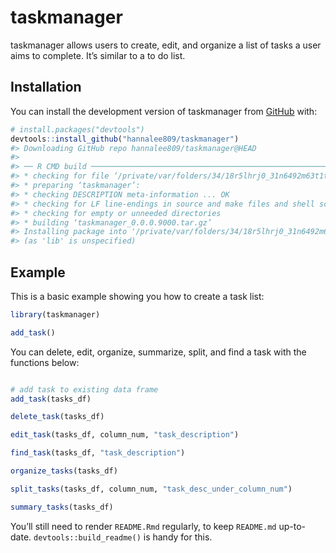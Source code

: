 
<!-- README.md is generated from README.Rmd. Please edit that file -->

# taskmanager

<!-- badges: start -->
<!-- badges: end -->

taskmanager allows users to create, edit, and organize a list of tasks a
user aims to complete. It’s similar to a to do list.

## Installation

You can install the development version of taskmanager from
[GitHub](https://github.com/) with:

``` r
# install.packages("devtools")
devtools::install_github("hannalee809/taskmanager")
#> Downloading GitHub repo hannalee809/taskmanager@HEAD
#> 
#> ── R CMD build ─────────────────────────────────────────────────────────────────
#> * checking for file ‘/private/var/folders/34/18r5lhrj0_31n6492m63t1t40000gn/T/Rtmp84x2MV/remotes488e3a696e42/hannalee809-taskmanager-0cf1205/DESCRIPTION’ ... OK
#> * preparing ‘taskmanager’:
#> * checking DESCRIPTION meta-information ... OK
#> * checking for LF line-endings in source and make files and shell scripts
#> * checking for empty or unneeded directories
#> * building ‘taskmanager_0.0.0.9000.tar.gz’
#> Installing package into '/private/var/folders/34/18r5lhrj0_31n6492m63t1t40000gn/T/RtmppQcRzi/temp_libpath47ab728515a2'
#> (as 'lib' is unspecified)
```

## Example

This is a basic example showing you how to create a task list:

``` r
library(taskmanager)

add_task()
```

You can delete, edit, organize, summarize, split, and find a task with
the functions below:

``` r

# add task to existing data frame
add_task(tasks_df)

delete_task(tasks_df)

edit_task(tasks_df, column_num, "task_description")

find_task(tasks_df, "task_description")

organize_tasks(tasks_df)

split_tasks(tasks_df, column_num, "task_desc_under_column_num")

summary_tasks(tasks_df)
```

You’ll still need to render `README.Rmd` regularly, to keep `README.md`
up-to-date. `devtools::build_readme()` is handy for this.
